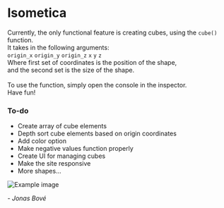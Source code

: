 # Isometica

Currently, the only functional feature is creating cubes, using the `cube()` function. <br>
It takes in the following arguments: <br>
`origin_x` `origin_y` `origin_z` `x` `y` `z` <br>
Where first set of coordinates is the position of the shape, <br>
and the second set is the size of the shape. <br> <br>
To use the function, simply open the console in the inspector. <br>
Have fun!

### To-do
* Create array of cube elements
* Depth sort cube elements based on origin coordinates
* Add color option
* Make negative values function properly
* Create UI for managing cubes
* Make the site responsive
* More shapes...

![Example image](https://i.imgur.com/PWelxHs.png)

*- Jonas Bové*
